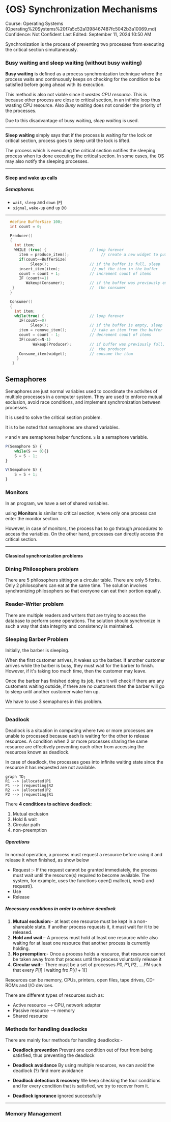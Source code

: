 # {OS} Synchronization Mechanisms

Course: Operating Systems (Operating%20Systems%20f7a5c52a1398467487fc5042b3a10069.md)
Confidence: Not Confident
Last Edited: September 11, 2024 10:50 AM

Synchronization is the process of preventing two processes from executing the critical section simultaneously.

### Busy waiting and sleep waiting (without busy waiting)

**Busy waiting** is defined as a process synchronization technique where the process waits and continuously keeps on checking for the condition to be satisfied before going ahead with its execution.

This method is also not viable since it *wastes CPU resource*. This is because other process are close to critical section, in an infinite loop thus wasting CPU resource.
Also *Busy waiting* does not consider the priority of the processes.

Due to this disadvantage of busy waiting, *sleep waiting* is used.

---
**Sleep waiting** simply says that if the process is waiting for the lock on critical section, process goes to sleep until the lock is lifted.

The process which is executing the critical section notifies the sleeping process when its done executing the critical section. In some cases, the OS may also notify the sleeping processes.

---

#### Sleep and wake up calls

##### Semaphores:
- `wait`, `sleep` and `down` (`P`)
- `signal`, `wake-up` and `up` (`V`)

---

```c
  #define BufferSize 100;
  int count = 0;

  Producer()
  {
    int item;
    WHILE (true) {                   // loop forever
      item = produce_item();              // create a new widget to put in the buffer
      if(count==BufferSize)
           Sleep();                  // if the buffer is full, sleep
      insert_item(item);              // put the item in the buffer
      count = count + 1;             // increment count of items
      IF (count>=1)
         Wakeup(Consumer);           // if the buffer was previously empty, wake
   }                                 //  the consumer
  }

  Consumer()
  {
    int item;
    while(true) {                    // loop forever
      IF(count==0)
           Sleep();                  // if the buffer is empty, sleep
      item = remove_item();           // take an item from the buffer
      count = count - 1;             // decrement count of items
      IF(count<=N-1)
            Wakeup(Producer);        // if buffer was previously full, wake
                                     //  the producer
      Consume_item(widget);          // consume the item
     }
   }
```

## Semaphores

Semaphores are just normal variables used to coordinate the activites of multiple processes in a computer system. They are used to enforce mutual exclusion, avoid race conditions, and implement synchronization between processes.

It is used to solve the critical section problem.

It is to be noted that semaphores are shared variables.

`P` and `V` are semaphores helper functions. `S` is a semaphore variable.

```js
P(Semaphore S) {
	while(S == 0){}
	S = S - 1;
}

V(Sempahore S) {
	S = S + 1;
}
````


### Monitors

In an program, we have a set of shared variables.

using **Monitors** is similar to critical section, where only one process can enter the monitor section.

However, in case of monitors, the process has to go through _procedures_ to access the variables. On the other hand, processes can directly access the critical section.

---

#### Classical synchronization problems

### Dining Philosophers problem

There are 5 philosophers sitting on a circular table. There are only 5 forks. Only 2 philosophers can eat at the same time. The solution involves synchronizing philosophers so that everyone can eat their portion equally.

### Reader-Writer problem

There are multiple readers and writers that are trying to access the database to perform some operations. The solution should synchronize in such a way that data integrity and consistency is maintained.

### Sleeping Barber Problem

Initially, the barber is sleeping.

When the first customer arrives, it wakes up the barber. If another customer arrives while the barber is busy, they must wait for the barber to finish. However, if it's taking too much time, then the customer may leave.

Once the barber has finished doing its job, then it will check if there are any customers waiting outside, if there are no customers then the barber will go to sleep until another customer wake him up.

We have to use 3 semaphores in this problem.

---

### Deadlock

Deadlock is a situation in computing where two or more processes are unable to processed because each is waiting for the other to release resources. A condition when 2 or more processes sharing the same resource are effectively preventing each other from accessing the resources known as deadlock.

In case of deadlock, the processes goes into infinite waiting state since the resource it has requested are not available.

```mermaid
graph TD;
R1 --> |allocated|P1
P1 --> |requesting|R2
R2 --> |allocated|P2
P2 --> |requesting|R1
```


There **4 conditions to achieve deadlock**:
1. Mutual exclusion
2. Hold & wait
3. Circular path
4. non-preemption

##### Operations
In normal operation, a process must request a resource before using it and release it when finished, as show below

- Request :- If the request cannot be granted immediately, the process must wait until the resource(s) required to become available. The system, for example, uses the functions open() malloc(), new() and request().
- Use
- Release

##### *Necessary conditions* in order to achieve *deadlock*

1. **Mutual exclusion**:- at least one resource must be kept in a non-shareable state. If another process requests it, it must wait for it to be released.
2. **Hold and wait**:- A process must hold at least one resource while also waiting for at least one resource that another process is currently holding.
3. **No preemption**:- Once a process holds a resource, that resource cannot be taken away from that process until the process voluntarily release it
4. **Circular wait**:- There must be a set of processes $P0, P1, P2,....PN$ such that every $P[i]$ i waiting fro $P[(i + 1)]$ 

Resources can be memory, CPUs, printers, open files, tape drives, CD-ROMs and I/O devices.

There are different types of resources such as:
- Active resource --> CPU, network adapter
- Passive resource --> memory
- Shared resource

### Methods for handling deadlocks
There are mainly four methods for handling deadlocks:-
- **Deadlock prevention**
Prevent one condition out of four from being satisfied, thus preventing the deadlock

- **Deadlock avoidance**
By using multiple resources, we can avoid the deadlock
(?) find more avoidance

- **Deadlock detection & recovery**
We keep checking the four conditions and for every condition that is satisfied, we try to recover from it.

- **Deadlock ignorance** ignored successfully
---

### Memory Management

